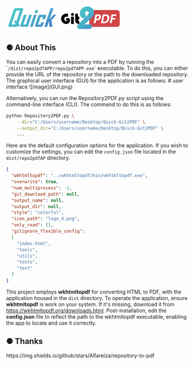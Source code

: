 
![image](logo.png)

<h2>⚈ About This</h2>
You can easily convert a repository into a PDF by running the `<code>/dist/repo2pdfAPP/repo2pdfAPP.exe</code>` executable. 
To do this, you can either provide the URL of the repository or the path to the downloaded repository. 
The graphical user interface (GUI) for the application is as follows:
# user interface
![image](GUI.png)

Alternatively, you can run the Repository2PDF.py script using the command-line interface (CLI). 
The command to do this is as follows:

```bash
python Repository2PDF.py \
    --dir="C:/Users/username/Desktop/Quick-Git2PDF" \
    --output_dir="C:/Users/username/Desktop/Quick-Git2PDF" \
    ...
```

Here are the default configuration options for the application. If you wish to customize the settings, 
you can edit the `config.json` file located in the `dist/repo2pdfAP` directory.

```json
{
  "wkhtmltopdf": "../wkhtmltopdf/bin/wkhtmltopdf.exe",
  "overwrite": true,
  "num_multiprocess": -1,
  "git_download_path": null,
  "output_name": null,
  "output_dir": null,
  "style": "colorful",
  "icon_path": "logo_4.png",
  "only_read": [],
  "gitignore_flexible_config":
  [
    "index.html",
    "tools",
    "utils",
    "tests",
    "test"
  ]
}
```

This project employs **wkhtmltopdf** for converting HTML to PDF, with the application housed in the `dist` directory. 
To operate the application, ensure **wkhtmltopdf** is work on your system. 
If it's missing, download it from https://wkhtmltopdf.org/downloads.html. Post-installation, 
edit the **config.json** file to reflect the path to the wkhtmltopdf executable, enabling the app to locate and use it correctly.

<h2>⚈ Thanks </h2>
https://img.shields.io/github/stars/Alfareiza/repository-to-pdf

